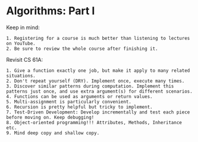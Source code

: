 # Algorithms: Part I

Keep in mind:

	1. Registering for a course is much better than listening to lectures on YouTube.
	2. Be sure to review the whole course after finishing it.	

Revisit CS 61A:

	1. Give a function exactly one job, but make it apply to many related situations.
	2. Don't repeat yourself (DRY). Implement once, execute many times.
	3. Discover similar patterns during computation. Implement this patterns just once, and use extra argument(s) for different scenarios.
	4. Functions can be used as arguments or return values. 
	5. Multi-assignment is particularly convenient.
	6. Recursion is pretty helpful but tricky to implement.
	7. Test-Driven Development: Develop incrementally and test each piece before moving on. Keep debugging!
	8. Object-oriented programming!!! Attributes, Methods, Inheritance etc.
	9. Mind deep copy and shallow copy.
	